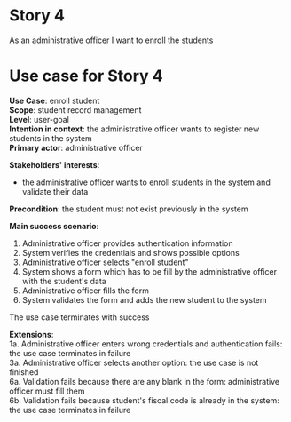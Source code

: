 # Story 4
As an administrative officer
I want to enroll the students 

# Use case for Story 4
**Use Case**: enroll student  
**Scope**: student record management  
**Level**: user-goal  
**Intention in context**: the administrative officer wants to register new students in the system  
**Primary actor**: administrative officer  

**Stakeholders' interests**:
* the administrative officer wants to enroll students in the system and validate their data 

**Precondition**: the student must not exist previously in the system

**Main success scenario**: 
1. Administrative officer provides authentication information
2. System verifies the credentials and shows possible options
3. Administrative officer selects "enroll student"
4. System shows a form which has to be fill by the administrative officer with the student's data
5. Administrative officer fills the form
6. System validates the form and adds the new student to the system

The use case terminates with success

**Extensions**:  
1a. Administrative officer enters wrong credentials and authentication fails: the use case terminates in failure  
3a. Administrative officer selects another option: the use case is not finished  
6a. Validation fails because there are any blank in the form: administrative officer must fill them  
6b. Validation fails because student's fiscal code is already in the system: the use case terminates in failure  
  
